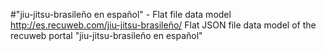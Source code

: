 #"jiu-jitsu-brasileño en español" - Flat file data model
http://es.recuweb.com/jiu-jitsu-brasileño/
Flat JSON file data model of the recuweb portal "jiu-jitsu-brasileño en español"
